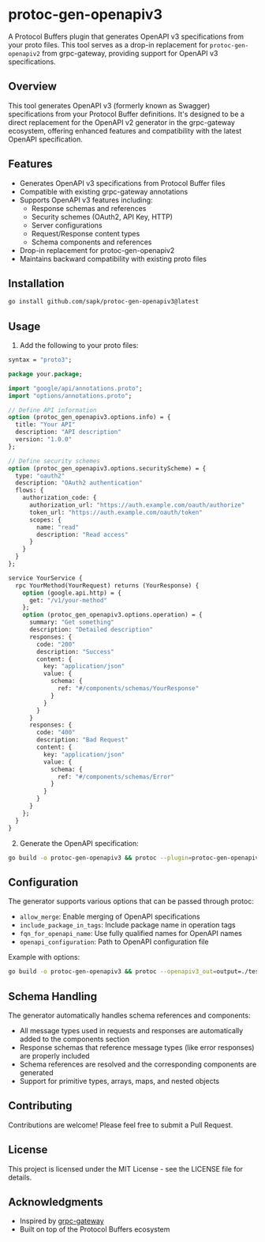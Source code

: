# protoc-gen-openapiv3

A Protocol Buffers plugin that generates OpenAPI v3 specifications from your proto files. This tool serves as a drop-in replacement for `protoc-gen-openapiv2` from grpc-gateway, providing support for OpenAPI v3 specifications.

## Overview

This tool generates OpenAPI v3 (formerly known as Swagger) specifications from your Protocol Buffer definitions. It's designed to be a direct replacement for the OpenAPI v2 generator in the grpc-gateway ecosystem, offering enhanced features and compatibility with the latest OpenAPI specification.

## Features

- Generates OpenAPI v3 specifications from Protocol Buffer files
- Compatible with existing grpc-gateway annotations
- Supports OpenAPI v3 features including:
  - Response schemas and references
  - Security schemes (OAuth2, API Key, HTTP)
  - Server configurations
  - Request/Response content types
  - Schema components and references
- Drop-in replacement for protoc-gen-openapiv2
- Maintains backward compatibility with existing proto files

## Installation

```bash
go install github.com/sapk/protoc-gen-openapiv3@latest
```

## Usage

1. Add the following to your proto files:

```protobuf
syntax = "proto3";

package your.package;

import "google/api/annotations.proto";
import "options/annotations.proto";

// Define API information
option (protoc_gen_openapiv3.options.info) = {
  title: "Your API"
  description: "API description"
  version: "1.0.0"
};

// Define security schemes
option (protoc_gen_openapiv3.options.securityScheme) = {
  type: "oauth2"
  description: "OAuth2 authentication"
  flows: {
    authorization_code: {
      authorization_url: "https://auth.example.com/oauth/authorize"
      token_url: "https://auth.example.com/oauth/token"
      scopes: {
        name: "read"
        description: "Read access"
      }
    }
  }
};

service YourService {
  rpc YourMethod(YourRequest) returns (YourResponse) {
    option (google.api.http) = {
      get: "/v1/your-method"
    };
    option (protoc_gen_openapiv3.options.operation) = {
      summary: "Get something"
      description: "Detailed description"
      responses: {
        code: "200"
        description: "Success"
        content: {
          key: "application/json"
          value: {
            schema: {
              ref: "#/components/schemas/YourResponse"
            }
          }
        }
      }
      responses: {
        code: "400"
        description: "Bad Request"
        content: {
          key: "application/json"
          value: {
            schema: {
              ref: "#/components/schemas/Error"
            }
          }
        }
      }
    };
  }
}
```

2. Generate the OpenAPI specification:

```bash
go build -o protoc-gen-openapiv3 && protoc --plugin=protoc-gen-openapiv3=./protoc-gen-openapiv3   --openapiv3_out=output=./testdata/test.openapi.yaml,output-format=yaml:. --proto_path=./testdata --proto_path=./ ./testdata/test.proto
```

## Configuration

The generator supports various options that can be passed through protoc:

- `allow_merge`: Enable merging of OpenAPI specifications
- `include_package_in_tags`: Include package name in operation tags
- `fqn_for_openapi_name`: Use fully qualified names for OpenAPI names
- `openapi_configuration`: Path to OpenAPI configuration file

Example with options:

```bash
go build -o protoc-gen-openapiv3 && protoc --openapiv3_out=output=./testdata/test.openapi.json,output-format=json,allow_merge=true,include_package_in_tags=true:. --plugin=protoc-gen-openapiv3=./protoc-gen-openapiv3 --proto_path=./testdata --proto_path=./ ./testdata/test.proto 
```

## Schema Handling

The generator automatically handles schema references and components:

- All message types used in requests and responses are automatically added to the components section
- Response schemas that reference message types (like error responses) are properly included
- Schema references are resolved and the corresponding components are generated
- Support for primitive types, arrays, maps, and nested objects

## Contributing

Contributions are welcome! Please feel free to submit a Pull Request.

## License

This project is licensed under the MIT License - see the LICENSE file for details.

## Acknowledgments

- Inspired by [grpc-gateway](https://github.com/grpc-ecosystem/grpc-gateway)
- Built on top of the Protocol Buffers ecosystem 